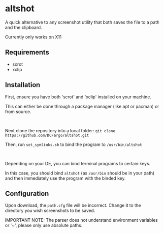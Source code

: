 # altshot

A quick alternative to any screenshot utility that both saves the file to a path and the clipboard.

Currently only works on X11

## Requirements

- scrot
- xclip

## Installation

First, ensure you have both 'scrot' and 'xclip' installed on your machine.

This can either be done through a package manager (like apt or pacman) or from source.

<br/>

Next clone the repository into a local folder:
`git clone https://github.com/DCFargo/altshot.git`

Then, run `set_symlinks.sh` to bind the program to `/usr/bin/altshot`

<br/>

Depending on your DE, you can bind terminal programs to certain keys.

In this case, you should bind `altshot` (as `/usr/bin` should be in your path) and then immediately use the program with the binded key.

## Configuration

Upon download, the `path.cfg` file will be incorrect. Change it to the directory you wish screenshots to be saved.

IMPORTANT NOTE: The parser does not understand environment variables or '~', please only use absolute paths.

